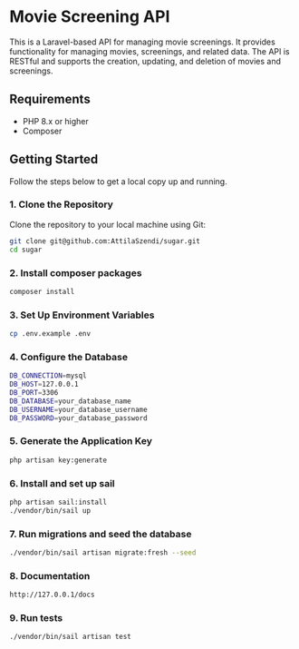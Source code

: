 # Movie Screening API

This is a Laravel-based API for managing movie screenings. It provides functionality for managing movies, screenings, and related data. The API is RESTful and supports the creation, updating, and deletion of movies and screenings.

## Requirements

- PHP 8.x or higher
- Composer

## Getting Started

Follow the steps below to get a local copy up and running.

### 1. Clone the Repository

Clone the repository to your local machine using Git:

```bash
git clone git@github.com:AttilaSzendi/sugar.git
cd sugar
```

### 2. Install composer packages
```bash
composer install
```
### 3. Set Up Environment Variables
```bash
cp .env.example .env
```
### 4. Configure the Database
```bash
DB_CONNECTION=mysql
DB_HOST=127.0.0.1
DB_PORT=3306
DB_DATABASE=your_database_name
DB_USERNAME=your_database_username
DB_PASSWORD=your_database_password
```

### 5. Generate the Application Key
```bash
php artisan key:generate
```
### 6. Install and set up sail
```bash
php artisan sail:install
./vendor/bin/sail up
```

### 7. Run migrations and seed the database
```bash
./vendor/bin/sail artisan migrate:fresh --seed
```
### 8. Documentation
```bash
http://127.0.0.1/docs
```
### 9. Run tests
```bash
./vendor/bin/sail artisan test
```
